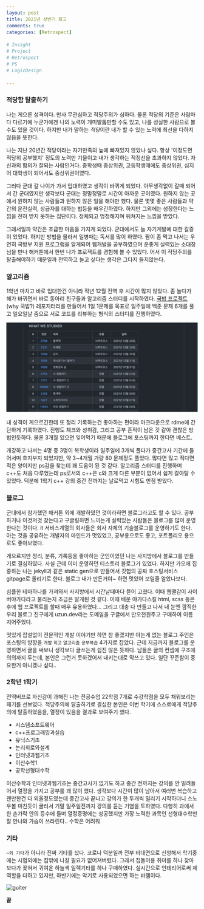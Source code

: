 ```yaml
---
layout: post
title: 2021년 상반기 회고
comments: true
categories: [Retrospect]

# Insight
# Project
# Retrospect
# PS
# LogicDesign

---
```


### 적당함 탈출하기

나는 게으른 성격이다. 만사 무관심하고 적당주의가 심하다. 물론 적당의 기준은 사람마다 다르기에 누군가에겐 나의 노력이 개미발톱만할 수도 있고, 나를 성실한 사람으로 볼 수도 있을 것이다. 하지만 내가 말하는 *적당*이란 내가 할 수 있는 노력에 최선을 다하지 않음을 뜻한다.  

나는 지난 20년간 적당이라는 자기만족의 늪에 빠져있지 않았나 싶다. 항상 '이정도면 적당히 공부했지' 정도의 노력만 기울이고 내가 생각하는 적정선을 초과하지 않았다. 자신과의 합의가 잘되는 사람인거다. 중학생때 중상위권, 고등학생때에도 중상위권, 심지어 대학생이 되어서도 중상위권이였다.  

그러다 군대 갈 나이가 가서 입대하였고 생각이 바뀌게 되었다. 아무생각없이 갈때 되어서 간 군대였지만 생각보다 군대는 정말정말로 시간이 아까운 곳이였다. 원하지 않는 곳에서 원하지 않는 사람들과 원하지 않은 일을 해야만 했다. 물론 몇몇 좋은 사람들과 약간의 운전실력, 상급자를 대하는 법등을 배우긴하였다. 하지만 그외에는 성장한다는 느낌을 전혀 받지 못하는 집단이다. 정체되고 멍청해지며 뒤쳐지는 느낌을 받았다.

그래서일까 약간은 조급한 마음을 가지게 되었다. 군대에서도 늘 자기계발에 대한 갈증이 있었다. 하지만 방법을 몰라서 일병때는 독서를 많이 하였다. 짬이 좀 먹고 나서는 우연히 국방부 지원 프로그램을 알게되어 웹개발을 공부하였으며 운좋게 실력있는 소대장님을 만나 해커톤에서 한번 나가 프로젝트를 경험해 볼 수 있었다. 어서 이 적당주의를 탈출해야하기 때문일까 전역하고 놀고 싶다는 생각은 그다지 들지않는다.  

### 알고리즘

1학년 마치고 바로 입대한건 아니라 작년 12월 전역 후 시간이 많지 않았다. 좀 놀다가 해가 바뀌면서 바로 동아리 친구들과 알고리즘 스터디를 시작하였다. [국밥 프로젝트](https://github.com/GANGESHOTTEOK/gukbbap) (why 국밥?) 레포지터리를 만들어서 1일 1문제를 목표로 일주일에 백준 문제 6개를 풀고 일요일날 줌으로 서로 코드를 리뷰하는 형식의 스터디를 진행하였다.

![picture 1](../images/8ce2b8c5fabf8fab535f3d9c2c8db7173e19cb03e8ac5ad49a9920c3bd7fe9b5.png)  

내 성격이 게으르긴한데 또 정리 기록하는건 좋아하는 편이라 마크다운으로 rdme에 간단하게 기록하였다. 진행도 체크와 성취감, 그리고 공부 흔적이 남은 것 같아 괜찮은 방법인듯하다. 물론 3개월 있으면 잊어먹기 때문에 블로그에 포스팅까지 한다면 베스트.

개강하고 나서는 4명 중 3명이 복학생이라 일주일에 3개씩 풀다가 중간고사 기간에 들어서며 흐지부지 되었지만, 약 3~4개월 가량 80 문제정도 풀었다. 많다면 많고 적다면 적은 양이지만 ps감을 찾는데 꽤 도움이 된 것 같다. 알고리즘 스터디를 진행하며 c++도 처음 다루었는데 ps로서의 c++은 c와 크게 다른 부분이 없어서 쉽게 갈아탈 수 있었다. 덕분에 1학기 c++ 강의 중간 전까지는 날로먹고 시험도 만점 받았다.


### 블로그

군대에서 참가했던 해커톤 외에 개발하였던 것이라하면 블로그라고도 할 수 있다. 공부하거나 이것저것 찾는다고 구글링하면 느끼는게 실력있는 사람들은 블로그를 많이 운영한다는 것이다. it 서비스계열의 회사들은 회사 자체의 기술블로그를 운영하기도 한다. 아는 것을 공유하는 개발자의 마인드가 멋있었고, 공부용으로도 좋고, 포트폴리오 용으로도 좋아보였다.  

게으르지만 정리, 분류, 기록등을 좋아하는 군인이였던 나는 사지방에서 블로그를 만들기로 결심하였다. 사실 근데 이미 운영하던 티스토리 블로그가 있었다. 하지만 가오에 집중하는 나는 jekyll과 같은 static gen으로 만들어서 깃헙의 공짜 호스팅서비스 gitpage로 올리기로 한다. 블로그 내가 만든거야~ 하면 멋있어 보일줄 알았나보다.

심플한 테마하나를 가져와서 사지방에서 시간날때마다 뜯어 고쳤다. 이때 웹땔감이 사이버야가다라고 불리는지 조금은 알게된 것 같다. 이때 배운 야가다스킬 html, scss 등은 후에 웹 프로젝트를 할때 매우 유용하였다... 그리고 대충 다 만들고 나서 내 눈엔 깜직한 우리 블로그 친구에게 uzun.dev라는 도메일을 구글에서 만오천원주고 구매하여 이름 지어주었다.

멋있게 잡설없이 전문적인 개발 이야기만 하면 참 좋겠지만 아는게 없는 블로그 주인은 포스팅의 방향을 `개발`  `회고` `알고리즘` `공부복습` 4가지로 잡았다. 근데 지금까지 블로그를 운영하면서 글을 써보니 생각보다 글쓰는게 쉽진 않은 듯하다. 남들은 글의 컨셉에 구조에 의의까지 두는데, 본인은 그런거 못하겠어서 내키는대로 막쓰고 있다. 일단 꾸준함이 중요한거 아니겠나 싶다..

### 2학년 1학기

전역버프로 자신감이 과해진 나는 전공수업 22학점 7개로 수강학점을 모두 채워보리는 패기를 선보였다. 적당주의에 탈출하기로 결심한 본인은 이번 학기에 스스로에게 적당주의에 탈출하였음을, 열정이 있음을 결과로 보여주기 했다.

- 시스템소프트웨어
- c++프로그래밍과실습
- 유닉스기초
- 논리회로와설계
- 인터넷과웹기초
- 이산수학1
- 공학선형대수학

이산수학과 인터넷과웹기초는 중간고사가 없기도 하고 중간 전까지는 강의를 안 밀려들어서 열정을 가지고 공부를 꽤 많이 했다. 생각보다 시간이 많이 남아서 여러번 복습하고 왠만한건 다 외울정도였는데 중간고사 끝나고 강의가 한 두개씩 밀리기 시작하더니 스노우볼 미친듯이 굴러서 기말 일주일전까지 강의를 듣는 기염을 토하였다. 다행히 과에서 한 손가락 안의 등수에 들며 열정증명에는 성공했지만 가장 노력한 과목인 선형대수학만 잘 안나와 가슴이 쓰라린다.. 수학은 어려워

### 기타

`~외 기타`가 아니라 진짜 기타를 샀다. 코로나 덕분일까 전부 비대면으로 신청해서 학기중에는 시험외에는 집밖에 나갈 필요가 없어져버렸다. 그래서 집돌이용 취미를 하나 찾아보다가 꽂혀서 귀여운 하늘색 일렉기타를 하나 구매하였다. 실시간으로 인테리어로써 제 역할을 다하고 있지만, 하반기에는 악기로 사용되었으면 하는 바램이다.

![guiter](../images/guiter.png)

**끝**